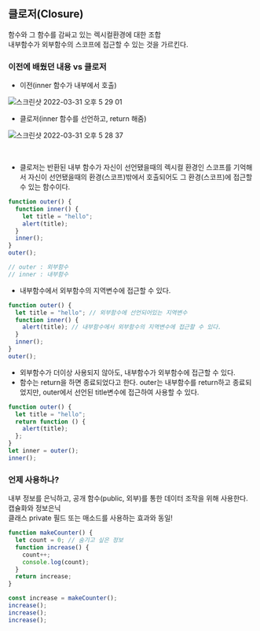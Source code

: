 ## 클로저(Closure)

함수와 그 함수를 감싸고 있는 렉시컬환경에 대한 조합
<br> 내부함수가 외부함수의 스코프에 접근할 수 있는 것을 가르킨다.

### 이전에 배웠던 내용 vs 클로저

- 이전(inner 함수가 내부에서 호출)

![스크린샷 2022-03-31 오후 5 29 01](https://user-images.githubusercontent.com/93597794/161012318-357c9bca-5c31-49bc-abbf-db2b7024a040.png)

- 클로저(inner 함수를 선언하고, return 해줌)

![스크린샷 2022-03-31 오후 5 28 37](https://user-images.githubusercontent.com/93597794/161012538-73e781f2-e0bc-4702-b9fa-41e6009ea54a.png)

<br>

- 클로저는 반환된 내부 함수가 자신이 선언됐을때의 렉시컬 환경인 스코프를 기억해서 자신이 선언됐을때의 환경(스코프)밖에서 호출되어도 그 환경(스코프)에 접근할 수 있는 함수이다.

```javascript
function outer() {
  function inner() {
    let title = "hello";
    alert(title);
  }
  inner();
}
outer();

// outer : 외부함수
// inner : 내부함수
```

- 내부함수에서 외부함수의 지역변수에 접근할 수 있다.

```javascript
function outer() {
  let title = "hello"; // 외부함수에 선언되어있는 지역변수
  function inner() {
    alert(title); // 내부함수에서 외부함수의 지역변수에 접근할 수 있다.
  }
  inner();
}
outer();
```

- 외부함수가 더이상 사용되지 않아도, 내부함수가 외부함수에 접근할 수 있다.
- 함수는 return을 하면 종료되었다고 한다. outer는 내부함수를 return하고 종료되었지만, outer에서 선언된 title변수에 접근하여 사용할 수 있다.

```javascript
function outer() {
  let title = "hello";
  return function () {
    alert(title);
  };
}
let inner = outer();
inner();
```

### 언제 사용하나?

내부 정보를 은닉하고, 공개 함수(public, 외부)를 통한 데이터 조작을 위해 사용한다.
<br> 캡슐화와 정보은닉
<br> 클래스 private 필드 또는 매소드를 사용하는 효과와 동일!

```javascript
function makeCounter() {
  let count = 0; // 숨기고 싶은 정보
  function increase() {
    count++;
    console.log(count);
  }
  return increase;
}

const increase = makeCounter();
increase();
increase();
increase();
```
